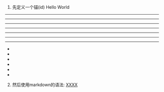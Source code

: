 1. 先定义一个锚(id)
<span id="jump">Hello World</span>

---------------------------------
---------------------------------
---------------------------------
---------------------------------
---------------------------------
---------------------------------
---------------------------------
-
-
-
-
-
-


















2. 然后使用markdown的语法:
[XXXX](#jump)
